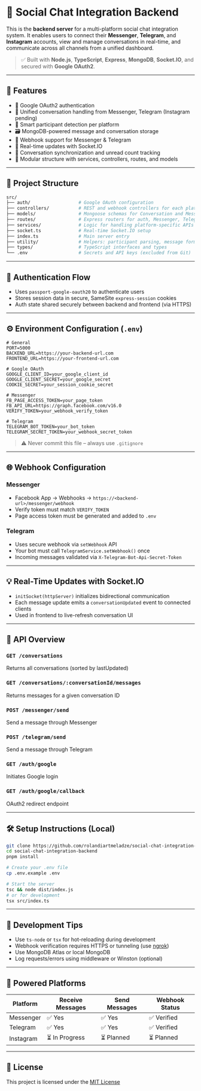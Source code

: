 # 📡 Social Chat Integration Backend

This is the **backend server** for a multi-platform social chat integration system. It enables users to connect their **Messenger**, **Telegram**, and **Instagram** accounts, view and manage conversations in real-time, and communicate across all channels from a unified dashboard.

> ✅ Built with **Node.js**, **TypeScript**, **Express**, **MongoDB**, **Socket.IO**, and secured with **Google OAuth2**.

---

## 🚀 Features

* 🔐 Google OAuth2 authentication
* 💬 Unified conversation handling from Messenger, Telegram (Instagram pending)
* 🧠 Smart participant detection per platform
* 🗃️ MongoDB-powered message and conversation storage
* 📡 Webhook support for Messenger & Telegram
* 🧵 Real-time updates with Socket.IO
* 🔄 Conversation synchronization and unread count tracking
* 📁 Modular structure with services, controllers, routes, and models

---

## 📁 Project Structure

```bash
src/
├── auth/                  # Google OAuth configuration
├── controllers/           # REST and webhook controllers for each platform
├── models/                # Mongoose schemas for Conversation and Message
├── routes/                # Express routers for auth, Messenger, Telegram...
├── services/              # Logic for handling platform-specific APIs
├── socket.ts              # Real-time Socket.IO setup
├── index.ts               # Main server entry
├── utility/               # Helpers: participant parsing, message formatting
├── types/                 # TypeScript interfaces and types
└── .env                   # Secrets and API keys (excluded from Git)
```

---

## 🔐 Authentication Flow

* Uses `passport-google-oauth20` to authenticate users
* Stores session data in secure, SameSite `express-session` cookies
* Auth state shared securely between backend and frontend (via HTTPS)

---

## ⚙️ Environment Configuration (`.env`)

```dotenv
# General
PORT=5000
BACKEND_URL=https://your-backend-url.com
FRONTEND_URL=https://your-frontend-url.com

# Google OAuth
GOOGLE_CLIENT_ID=your_google_client_id
GOOGLE_CLIENT_SECRET=your_google_secret
COOKIE_SECRET=your_session_cookie_secret

# Messenger
FB_PAGE_ACCESS_TOKEN=your_page_token
FB_API_URL=https://graph.facebook.com/v16.0
VERIFY_TOKEN=your_webhook_verify_token

# Telegram
TELEGRAM_BOT_TOKEN=your_bot_token
TELEGRAM_SECRET_TOKEN=your_webhook_secret_token
```

> ⚠️ Never commit this file – always use `.gitignore`

---

## 🌐 Webhook Configuration

### Messenger

* Facebook App → Webhooks → `https://<backend-url>/messenger/webhook`
* Verify token must match `VERIFY_TOKEN`
* Page access token must be generated and added to `.env`

### Telegram

* Uses secure webhook via `setWebhook` API
* Your bot must call `TelegramService.setWebhook()` once
* Incoming messages validated via `X-Telegram-Bot-Api-Secret-Token`

---

## 💡 Real-Time Updates with Socket.IO

* `initSocket(httpServer)` initializes bidirectional communication
* Each message update emits a `conversationUpdated` event to connected clients
* Used in frontend to live-refresh conversation UI

---

## 📌 API Overview

### `GET /conversations`

Returns all conversations (sorted by lastUpdated)

### `GET /conversations/:conversationId/messages`

Returns messages for a given conversation ID

### `POST /messenger/send`

Send a message through Messenger

### `POST /telegram/send`

Send a message through Telegram

### `GET /auth/google`

Initiates Google login

### `GET /auth/google/callback`

OAuth2 redirect endpoint

---

## 🛠️ Setup Instructions (Local)

```bash
git clone https://github.com/rolandiartmeladze/social-chat-integration-backend.git
cd social-chat-integration-backend
pnpm install

# Create your .env file
cp .env.example .env

# Start the server
tsc && node dist/index.js
# or for development
tsx src/index.ts
```

---

## 🧪 Development Tips

* Use `ts-node` or `tsx` for hot-reloading during development
* Webhook verification requires HTTPS or tunneling (use [ngrok](https://ngrok.com/))
* Use MongoDB Atlas or local MongoDB
* Log requests/errors using middleware or Winston (optional)

---

## 🤖 Powered Platforms

| Platform  | Receive Messages | Send Messages | Webhook Status |
| --------- | ---------------- | ------------- | -------------- |
| Messenger | ✅ Yes            | ✅ Yes         | ✅ Verified     |
| Telegram  | ✅ Yes            | ✅ Yes         | ✅ Verified     |
| Instagram | ⏳ In Progress    | ⏳ Planned     | ⏳ Planned      |

---

## 📄 License

This project is licensed under the [MIT License](LICENSE)
